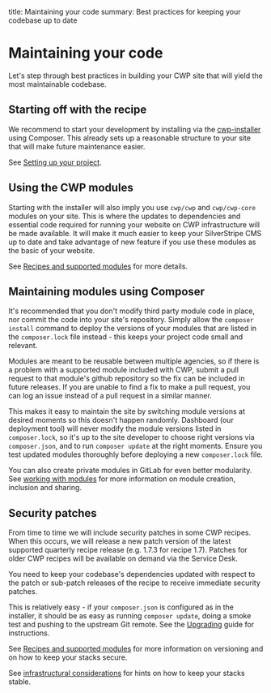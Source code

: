 title: Maintaining your code
summary: Best practices for keeping your codebase up to date

# Maintaining your code

Let's step through best practices in building your CWP site that will yield the most maintainable codebase.

## Starting off with the recipe

We recommend to start your development by installing via the [cwp-installer](https://github.com/silverstripe/cwp-installer) using Composer.
This already sets up a reasonable structure to your site that will make future maintenance easier.

See [Setting up your project](setting_up_your_project).

## Using the CWP modules

Starting with the installer will also imply you use `cwp/cwp` and `cwp/cwp-core` modules on your site.
This is where the updates to dependencies and essential code required for running your website on CWP infrastructure will be
made available. It will make it much easier to keep your SilverStripe CMS up to date and take advantage of new feature if you use these modules as the basic of your website.

See [Recipes and supported modules](recipes_and_supported_modules) for more details.

## Maintaining modules using Composer

It's recommended that you don't modify third party module code in place, nor commit the code into your site's repository. Simply allow the `composer install` command to deploy the versions of your modules that are listed in the `composer.lock` file instead - this keeps your project code small and relevant.

Modules are meant to be reusable between multiple agencies, so if there is a problem with a supported module included with CWP, submit a pull request to that module's github repository so the fix can be included in future releases. If you are unable to find a fix to make a pull request, you can log an issue instead of a pull request in a similar manner.

This makes it easy to maintain the site by switching module versions at desired moments so this doesn't happen randomly.
Dashboard (our deployment tool) will never modify the module versions listed in `composer.lock`, so it's up to the
site developer to choose right versions via `composer.json`, and to run `composer update` at the right moments. Ensure you test updated modules thoroughly before deploying a new `composer.lock` file.

You can also create private modules in GitLab for even better modularity. See [working with modules](working_with_modules)
for more information on module creation, inclusion and sharing.

## Security patches

From time to time we will include security patches in some CWP recipes. When this occurs, we will release a new patch
version of the latest supported quarterly recipe release (e.g. 1.7.3 for recipe 1.7). Patches for older CWP recipes
will be available on demand via the Service Desk.

You need to keep your codebase's dependencies updated with respect to the patch or sub-patch releases of the recipe to
receive immediate security patches.

This is relatively easy - if your `composer.json` is configured as in the installer, it should be as easy as running
`composer update`, doing a smoke test and pushing to the upstream Git remote. See the [Upgrading](upgrading) guide for instructions.

See [Recipes and supported modules](recipes_and_supported_modules) for more information on versioning and on how to keep your stacks secure.

See [infrastructural considerations](infrastructural_considerations) for hints on how to keep your stacks stable.
